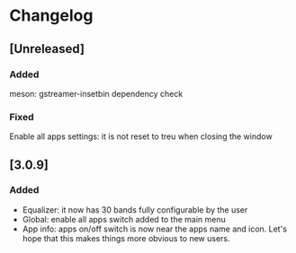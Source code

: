 # Changelog

## [Unreleased]
### Added
meson: gstreamer-insetbin dependency check

### Fixed
Enable all apps settings: it is not reset to treu when closing the window

## [3.0.9]
### Added
- Equalizer: it now has 30 bands fully configurable by the user
- Global: enable all apps switch added to the main menu
- App info: apps on/off switch is now near the apps name and icon. Let's hope
that this makes things more obvious to new users.
